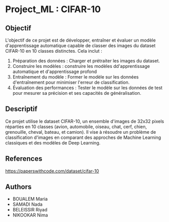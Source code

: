 # Project_ML : CIFAR-10

## Objectif

L'objectif de ce projet est de développer, entraîner et évaluer un modèle d'apprentissage
automatique capable de classer des images du dataset CIFAR-10 en 10 classes distinctes. Cela inclut :
1. Préparation des données : Charger et prétraiter les images du dataset.
2. Construire les modèles : construire les modèles dd'apprentissage automatique et d'apprentissage profond
3. Entraînement du modèle : Former le modèle sur les données d'entraînement pour
minimiser l'erreur de classification.
4. Évaluation des performances : Tester le modèle sur les données de test pour mesurer sa
précision et ses capacités de généralisation.

## Descriptif
Ce projet utilise le dataset CIFAR-10, un ensemble d'images de 32x32 pixels réparties en 10 classes (avion, automobile, oiseau, chat, cerf, chien, grenouille, cheval, bateau, et camion). Il vise à résoudre un problème de classification d'images en comparant des approches de Machine Learning classiques et des modèles de Deep Learning.

## References
https://paperswithcode.com/dataset/cifar-10

## Authors
- BOUALEM Maria
- SAMADI Nada
- BELEISSIR Riyad
- NIKOOKAR Nima


